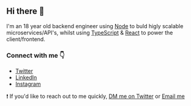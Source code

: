 ## Hi there 👋

I'm an 18 year old backend engineer using [Node](https://nodejs.org/en/) to buld higly scalable microservices/API's, whilst using [TypeScript](https://www.typescriptlang.org/) & [React](https://reactjs.org/) to power the client/frontend.

### Connect with me 👇
* [Twitter](https://twitter.com/notnickdev)
* [LinkedIn](https://www.linkedin.com/in/nicholas-n-5a9187195/)
* [Instagram](https://www.instagram.com/notnickdev/)

❗️ If you'd like to reach out to me quickly, [DM me on Twitter](https://twitter.com/notnickdev) or [Email me](mailto:thisnotnicholas@gmail.com)
